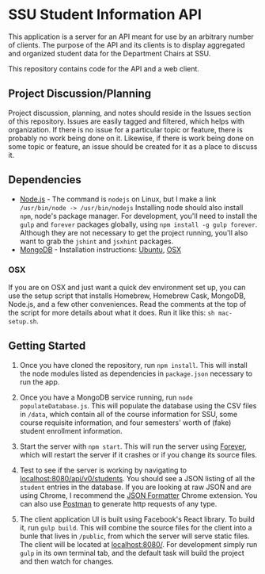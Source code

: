 # SSU Student Information API

This application is a server for an API meant for use by an arbitrary number
of clients. The purpose of the API and its clients is to display aggregated
and organized student data for the Department Chairs at SSU.

This repository contains code for the API and a web client.

## Project Discussion/Planning

Project discussion, planning, and notes should reside in the Issues
section of this repository. Issues are easily tagged and filtered, which
helps with organization. If there is no issue for a particular topic or
feature, there is probably no work being done on it. Likewise, if there is
work being done on some topic or feature, an issue should be created for
it as a place to discuss it.

## Dependencies

- [Node.js](nodejs.org) - The command is `nodejs` on Linux, but I make a link `/usr/bin/node -> /usr/bin/nodejs`
    Installing node should also install `npm`, node's package manager. For development,
    you'll need to install the `gulp` and `forever` packages globally, using
    `npm install -g gulp forever`. Although they are not necessary to get the
    project running, you'll also want to grab the `jshint` and `jsxhint` packages.
- [MongoDB](mongodb.org) - Installation instructions:
    [Ubuntu](http://docs.mongodb.org/manual/tutorial/install-mongodb-on-ubuntu/),
    [OSX](http://docs.mongodb.org/manual/tutorial/install-mongodb-on-os-x/)

### OSX
If you are on OSX and just want a quick dev environment set up, you can use the
setup script that installs Homebrew, Homebrew Cask, MongoDB, Node.js, and a few
other conveniences. Read the comments at the top of the script for more details
about what it does. Run it like this: `sh mac-setup.sh`.

## Getting Started

1. Once you have cloned the repository, run `npm install`. This will install the
node modules listed as dependencies in `package.json` necessary to run the app.

2. Once you have a MongoDB service running, run `node populateDatabase.js`. This will
populate the database using the CSV files in `/data`, which contain all of the course
information for SSU, some course requisite information, and four semesters' worth of
(fake) student enrollment information.

3. Start the server with `npm start`. This will run the server using [Forever](https://github.com/foreverjs/forever),
which will restart the server if it crashes or if you change its source files.

4. Test to see if the server is working by navigating to [localhost:8080/api/v0/students](http://localhost:8080/api/v0/students).
You should see a JSON listing of all the `student` entries in the database. If you
are looking at raw JSON and are using Chrome, I recommend the [JSON Formatter](https://chrome.google.com/webstore/detail/json-formatter/bcjindcccaagfpapjjmafapmmgkkhgoa?hl=en)
Chrome extension. You can also use [Postman](https://chrome.google.com/webstore/detail/postman-rest-client/fdmmgilgnpjigdojojpjoooidkmcomcm?hl=en)
to generate http requests of any type.

5. The client application UI is built using Facebook's React library. To build it, run
`gulp build`. This will combine the source files for the client into a bunle that lives in
`/public`, from which the server will serve static files. The client will be located at
[localhost:8080/](localhost:8080/). For development simply run `gulp` in its own
terminal tab, and the default task will build the project and then watch for
changes. 
